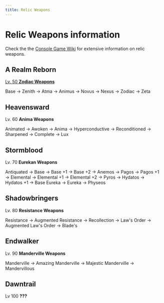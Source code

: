 ```yaml
---
title: Relic Weapons
---
```

# Relic Weapons information

Check the the [Console Game Wiki](https://ffxiv.consolegameswiki.com/wiki/Relic_Weapons) for extensive information on relic weapons.

## A Realm Reborn

[Lv. 50 **Zodiac Weapons**](/relic-weapons/arr)

Base → Zenith → Atma → Animus → Novus  → Nexus → Zodiac → Zeta

## Heavensward

Lv. 60 **Anima Weapons**

Animated → Awoken → Anima → Hyperconductive → Reconditioned → Sharpened → Complete → Lux

## Stormblood
Lv. 70 **Eurekan Weapons**

Antiquated → Base → Base +1 → Base +2 → Anemos → Pagos → Pagos +1 → Elemental → Elemental +1 → Elemental +2 → Pyros → Hydatos → Hydatos +1 → Base Eureka → Eureka → Physeos

## Shadowbringers

Lv. 80 **Resistance Weapons**

Resistance → Augmented Resistance → Recollection → Law's Order → Augmented Law's Order → Blade's
## Endwalker

Lv. 90 **Manderville Weapons**

Manderville → Amazing Manderville → Majestic Manderville → Mandervillous

## Dawntrail

Lv 100 **???**
